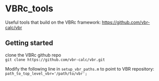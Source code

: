 # VBRc_tools
Useful tools that build on the VBRc framework: https://github.com/vbr-calc/vbr

## Getting started
clone the VBRc github repo \
`git clone https://github.com/vbr-calc/vbr.git`

Modify the following line in `setup_vbr_paths.m` to point to VBR repository: \
`path_to_top_level_vbr='/path/to/vbr';`

